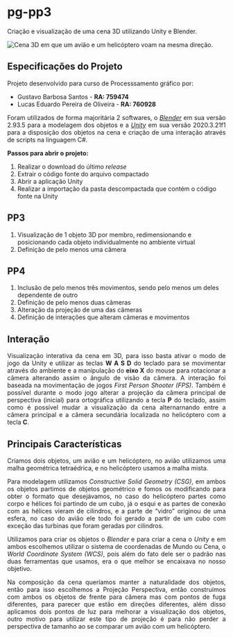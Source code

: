 # pg-pp3
Criação e visualização de uma cena 3D utilizando Unity e Blender.

<img src="https://i.ibb.co/fDFTpB1/cena.png" alt="Cena 3D em que um avião e um helicóptero voam na mesma direção."/>

## Especificações do Projeto
<p>Projeto desenvolvido para curso de Processsamento gráfico por:</p>

<ul>
  <li>
    Gustavo Barbosa Santos - <b>RA: 759474</b>
  </li>
  <li>
    Lucas Eduardo Pereira de Oliveira - <b>RA: 760928</b>
  </li>
</ul>

<p align = "justify">
  Foram utilizados de forma majoritária 2 softwares, o <a href="https://www.blender.org/download/" target="_blank"><i>Blender</i></a> em sua versão 2.93.5 para a modelagem dos objetos e a <a href="https://unity3d.com/pt/get-unity/download" target="_blank"><i>Unity</i></a> em sua versão 2020.3.21f1 para a disposição dos objetos na cena e criação de uma interação através de scripts na linguagem C#.
</p>

<p><b>Passos para abrir o projeto:</b></p>

<ol>
  <li>Realizar o download do último <i>release</i></li>
  <li>Extrair o código fonte do arquivo compactado</li>
  <li>Abrir a aplicação Unity</li>
  <li>Realizar a importação da pasta descompactada que contém o código fonte na Unity</li>
</ol>

## PP3

<ol>
  <li>Visualização de 1 objeto 3D por membro, redimensionando e posicionando cada objeto individualmente no ambiente virtual</li>
  <li>Definição de pelo menos uma câmera</li>
</ol>

## PP4

<ol>
  <li>Inclusão de pelo menos três movimentos, sendo pelo menos um deles dependente de outro</li>
  <li>Definição de pelo menos duas câmeras</li>
  <li>Alteração da projeção de uma das câmeras</li>
  <li>Definição de interações que alteram câmeras e movimentos</li>
</ol>

## Interação

<p align = "justify">
  Visualização interativa da cena em 3D, para isso basta ativar o modo de jogo da Unity e utilizar as teclas <b>W A S D</b> do teclado para se movimentar através do ambiente e a manipulação do <b>eixo X</b> do mouse para rotacionar a câmera alterando assim o ângulo de visão da câmera. A interação foi baseada na movimentação de jogos <i>First Person Shooter (FPS)</i>. Também é possível durante o modo jogo alterar a projeção da câmera principal de perspectiva (inicial) para ortográfica utilizando a tecla <b>P</b> do teclado, assim como é possível mudar a visualização da cena alternarnando entre a câmera principal e a câmera secundária localizada no helicóptero com a tecla <b>C</b>.
</p>

## Principais Características

<p align = "justify">
  Criamos dois objetos, um avião e um helicóptero, no avião utilizamos uma malha geométrica tetraédrica, e no helicóptero usamos a malha mista.
</p>
<p align = "justify">
  Para modelagem utilizamos <i>Constructive Solid Geometry (CSG)</i>, em ambos os objetos partimos de objetos geométrico e fomos os modificando para obter o formato que desejávamos, no caso do helicóptero partes como corpo e hélices foi partindo de um cubo, já o esqui e as partes de conexão com as hélices vieram de cilindros, e a parte de “vidro” originou de uma esfera, no caso do avião ele todo foi gerado a partir de um cubo com exceção das turbinas que foram geradas por cilindros.
</p>
<p align = "justify">
  Utilizamos para criar os objetos o <i>Blender</i> e para criar a cena o <i>Unity</i> e em ambos escolhemos utilizar o sistema de coordenadas de Mundo ou Cena, o <i>World Coordinate System (WCS)</i>, pois além do fato dele ser o padrão nas duas ferramentas que usamos, era o que melhor se encaixava no nosso objetivo.
</p>
<p align = "justify">
  Na composição da cena queríamos manter a naturalidade dos objetos, então para isso escolhemos a Projeção Perspectiva, então construímos com ambos os objetos de frente para câmera mas com pontos de fuga diferentes, para parecer que estão em direções diferentes, além disso aplicamos dois pontos de luz para melhorar a visualização dos objetos, outro motivo para utilizar este tipo de projeção é para não perder a perspectiva de tamanho ao se comparar um avião com um helicóptero.
</p>
